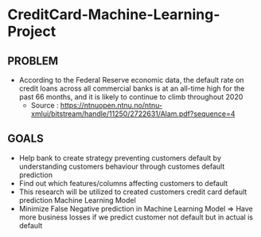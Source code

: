# CreditCard-Machine-Learning-Project


## PROBLEM
- According to the Federal Reserve economic data, the default rate on credit loans across all commercial banks is at an all-time high for the past 66 months, and it is likely to continue to climb throughout 2020 
    - Source : https://ntnuopen.ntnu.no/ntnu-xmlui/bitstream/handle/11250/2722631/Alam.pdf?sequence=4

## GOALS
- Help bank to create strategy preventing customers default by understanding customers behaviour through customes default prediction
- Find out which features/columns affecting customers to default
- This research will be utilized to created customers credit card default prediction Machine Learning Model  
- Minimize False Negative prediction in Machine Learning Model => Have more business losses if we predict customer not default but in actual is default
